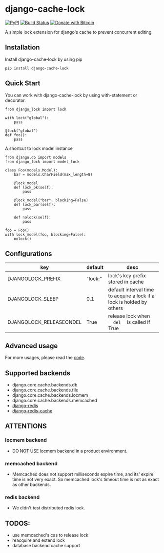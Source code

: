 # django-cache-lock

[![PyPI](https://img.shields.io/pypi/v/django-cache-lock.svg)](https://pypi.org/project/django-cache-lock)
[![Build Status](https://travis-ci.org/Xavier-Lam/django-cache-lock.svg?branch=master)](https://travis-ci.org/Xavier-Lam/django-cache-lock)
[![Donate with Bitcoin](https://en.cryptobadges.io/badge/micro/1BdJG31zinrMFWxRt2utGBU2jdpv8xSgju)](https://en.cryptobadges.io/donate/1BdJG31zinrMFWxRt2utGBU2jdpv8xSgju)

A simple lock extension for django's cache to prevent concurrent editing.

## Installation
Install django-cache-lock by using pip

    pip install django-cache-lock

## Quick Start
You can work with django-cache-lock by using with-statement or decorator.

    from django_lock import lock

    with lock("global"):
        pass

    @lock("global")
    def foo():
        pass

A shortcut to lock model instance

    from django.db import models
    from django_lock import model_lock

    class Foo(models.Model):
        bar = models.CharField(max_length=8)

        @lock_model
        def lock_pk(self):
            pass

        @lock_model("bar", blocking=False)
        def lock_bar(self):
            pass

        def nolock(self):
            pass

    foo = Foo()
    with lock_model(foo, blocking=False):
        nolock()

## Configurations
| key | default | desc |
| --- | --- | --- |
| DJANGOLOCK_PREFIX | "lock:" | lock's key prefix stored in cache |
| DJANGOLOCK_SLEEP | 0.1 | default interval time to acquire a lock if a lock is holded by others |
| DJANGOLOCK_RELEASEONDEL | True | release lock when `__del__` is called if True |

## Advanced usage
For more usages, please read the [code](django_lock.py).

## Supported backends
* django.core.cache.backends.db
* django.core.cache.backends.file
* django.core.cache.backends.locmem
* django.core.cache.backends.memcached
* [django-redis](https://github.com/niwinz/django-redis)
* [django-redis-cache](https://github.com/sebleier/django-redis-cache)

## ATTENTIONS
### locmem backend
* DO NOT USE locmem backend in a product environment.

### memcached backend
* Memcached does not support milliseconds expire time, and its' expire time is not very exact. So memcached lock's timeout time is not as exact as other backends.

### redis backend
* We didn't test distributed redis lock.

## TODOS:
* use memcached's cas to release lock
* reacquire and extend lock
* database backend cache support